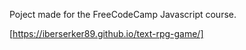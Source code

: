 Poject made for the FreeCodeCamp Javascript course.

[https://iberserker89.github.io/text-rpg-game/]
